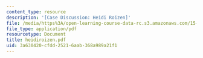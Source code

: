 ```yaml
---
content_type: resource
description: '[Case Discussion: Heidi Roizen]'
file: /media/https%3A/open-learning-course-data-rc.s3.amazonaws.com/15-394-designing-and-leading-the-entrepreneurial-organization-spring-2003/3a630420cfdd25216aab368a989a21f1_heidiroizen.pdf
file_type: application/pdf
resourcetype: Document
title: heidiroizen.pdf
uid: 3a630420-cfdd-2521-6aab-368a989a21f1
---
```

